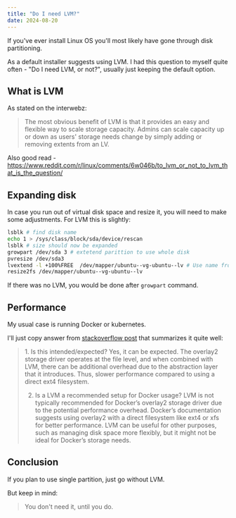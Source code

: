 ```yaml
---
title: "Do I need LVM?"
date: 2024-08-20
---
```


If you've ever install Linux OS you'll most likely have gone through disk partitioning.

As a default installer suggests using LVM. I had this question to myself quite often - "Do I need LVM, or not?", usually just keeping the default option.

## What is LVM

As stated on the interwebz:
> The most obvious benefit of LVM is that it provides an easy and flexible way to scale storage capacity. Admins can scale capacity up or down as users' storage needs change by simply adding or removing extents from an LV.

Also good read - https://www.reddit.com/r/linux/comments/6w046b/to_lvm_or_not_to_lvm_that_is_the_question/

## Expanding disk

In case you run out of virtual disk space and resize it, you will need to make some adjustments. For LVM this is slightly:
```sh
lsblk # find disk name
echo 1 > /sys/class/block/sda/device/rescan
lsblk # size should now be expanded
growpart /dev/sda 3 # extetend parittion to use whole disk
pvresize /dev/sda3
lvextend -l +100%FREE  /dev/mapper/ubuntu--vg-ubuntu--lv # Use name from `df -h /`
resize2fs /dev/mapper/ubuntu--vg-ubuntu--lv
```

If there was no LVM, you would be done after `growpart` command. 

## Performance

My usual case is running Docker or kubernetes.

I'll just copy answer from [stackoverflow post](https://devops.stackexchange.com/a/19625) that summarizes it quite well:
<blockquote>
1. Is this intended/expected?
Yes, it can be expected. The overlay2 storage driver operates at the file level, and when combined with LVM, there can be additional overhead due to the abstraction layer that it introduces. Thus, slower performance compared to using a direct ext4 filesystem.


2. Is a LVM a recommended setup for Docker usage?
LVM is not typically recommended for Docker’s overlay2 storage driver due to the potential performance overhead. Docker’s documentation suggests using overlay2 with a direct filesystem like ext4 or xfs for better performance. LVM can be useful for other purposes, such as managing disk space more flexibly, but it might not be ideal for Docker’s storage needs.
</blockquote>


## Conclusion

If you plan to use single partition, just go without LVM.

But keep in mind:
> You don't need it, until you do.
